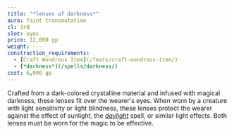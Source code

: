```yaml
---
title: "*lenses of darkness*"
aura: faint transmutation
cl: 3rd
slot: eyes
price: 12,000 gp
weight: ---
construction_requirements:
  - [Craft Wondrous Item](/feats/craft-wondrous-item/)
  - [*darkness*](/spells/darkness/)
cost: 6,000 gp
---
```


Crafted from a dark-colored crystalline material and infused with magical darkness, these lenses fit over the wearer's eyes. When worn by a creature with light sensitivity or light blindness, these lenses protect the wearer against the effect of sunlight, the [*daylight*](/spells/daylight/) spell, or similar light effects. Both lenses must be worn for the magic to be effective.

